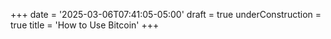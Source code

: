+++
date = '2025-03-06T07:41:05-05:00'
draft = true
underConstruction = true
title = 'How to Use Bitcoin'
+++
